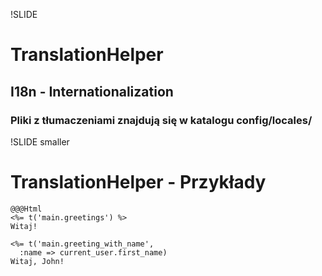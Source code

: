 !SLIDE
# TranslationHelper #
## I18n - Internationalization ##
### Pliki z tłumaczeniami znajdują się w katalogu config/locales/ ###

!SLIDE smaller
# TranslationHelper - Przykłady ##
    @@@Html
    <%= t('main.greetings') %>
    Witaj!
    
    <%= t('main.greeting_with_name',
      :name => current_user.first_name)
    Witaj, John!